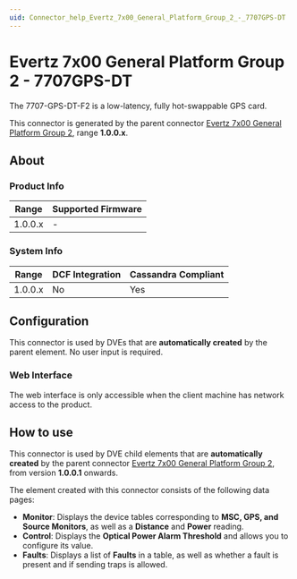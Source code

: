 ```yaml
---
uid: Connector_help_Evertz_7x00_General_Platform_Group_2_-_7707GPS-DT
---
```


# Evertz 7x00 General Platform Group 2 - 7707GPS-DT

The 7707-GPS-DT-F2 is a low-latency, fully hot-swappable GPS card.

This connector is generated by the parent connector [Evertz 7x00 General Platform Group 2](xref:Connector_help_Evertz_7x00_General_Platform_Group_2), range **1.0.0.x**.

## About

### Product Info

| Range     | Supported Firmware     |
|-----------|------------------------|
| 1.0.0.x   | -                      |

### System Info

| Range   | DCF Integration | Cassandra Compliant |
|---------|-----------------|---------------------|
| 1.0.0.x | No              | Yes                 |

## Configuration

This connector is used by DVEs that are **automatically created** by the parent element. No user input is required.

### Web Interface

The web interface is only accessible when the client machine has network access to the product.

## How to use

This connector is used by DVE child elements that are **automatically created** by the parent connector [Evertz 7x00 General Platform Group 2](xref:Connector_help_Evertz_7x00_General_Platform_Group_2), from version **1.0.0.1** onwards.

The element created with this connector consists of the following data pages:

- **Monitor**: Displays the device tables corresponding to **MSC, GPS, and Source Monitors**, as well as a **Distance** and **Power** reading.
- **Control**: Displays the **Optical Power Alarm Threshold** and allows you to configure its value.
- **Faults**: Displays a list of **Faults** in a table, as well as whether a fault is present and if sending traps is allowed.
